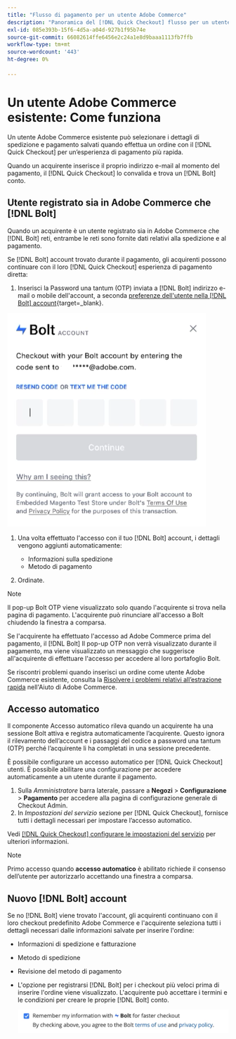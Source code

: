 ```yaml
---
title: "Flusso di pagamento per un utente Adobe Commerce"
description: "Panoramica del [!DNL Quick Checkout] flusso per un utente Adobe Commerce."
exl-id: 085e393b-15f6-4d5a-a04d-927b1f95b74e
source-git-commit: 66082614ffe6456e2c24a1e8d9baaa1113fb7ffb
workflow-type: tm+mt
source-wordcount: '443'
ht-degree: 0%

---
```


# Un utente Adobe Commerce esistente: Come funziona

Un utente Adobe Commerce esistente può selezionare i dettagli di spedizione e pagamento salvati quando effettua un ordine con il [!DNL Quick Checkout] per un’esperienza di pagamento più rapida.

Quando un acquirente inserisce il proprio indirizzo e-mail al momento del pagamento, il [!DNL Quick Checkout] lo convalida e trova un [!DNL Bolt] conto.

## Utente registrato sia in Adobe Commerce che [!DNL Bolt]

Quando un acquirente è un utente registrato sia in Adobe Commerce che [!DNL Bolt] reti, entrambe le reti sono fornite dati relativi alla spedizione e al pagamento.

Se [!DNL Bolt] account trovato durante il pagamento, gli acquirenti possono continuare con il loro [!DNL Quick Checkout] esperienza di pagamento diretta:

1. Inserisci la Password una tantum (OTP) inviata a [!DNL Bolt] indirizzo e-mail o mobile dell&#39;account, a seconda [preferenze dell&#39;utente nella [!DNL Bolt] account](https://help.bolt.com/shoppers/account/account-settings/#how-to-set-preferred-login-method){target=_blank}.

![Popup OTP](assets/pop-up.png)

1. Una volta effettuato l&#39;accesso con il tuo [!DNL Bolt] account, i dettagli vengono aggiunti automaticamente:

   - Informazioni sulla spedizione
   - Metodo di pagamento

1. Ordinate.

>[!NOTE]
>
> Il pop-up Bolt OTP viene visualizzato solo quando l&#39;acquirente si trova nella pagina di pagamento. L&#39;acquirente può rinunciare all&#39;accesso a Bolt chiudendo la finestra a comparsa.

Se l&#39;acquirente ha effettuato l&#39;accesso ad Adobe Commerce prima del pagamento, il [!DNL Bolt] Il pop-up OTP non verrà visualizzato durante il pagamento, ma viene visualizzato un messaggio che suggerisce all&#39;acquirente di effettuare l&#39;accesso per accedere al loro portafoglio Bolt.

Se riscontri problemi quando inserisci un ordine come utente Adobe Commerce esistente, consulta la [Risolvere i problemi relativi all’estrazione rapida](https://experienceleague.adobe.com/docs/commerce-knowledge-base/kb/troubleshooting/miscellaneous/quick-checkout-issues.html) nell&#39;Aiuto di Adobe Commerce.

## Accesso automatico

Il componente Accesso automatico rileva quando un acquirente ha una sessione Bolt attiva e registra automaticamente l’acquirente. Questo ignora il rilevamento dell’account e i passaggi del codice a password una tantum (OTP) perché l’acquirente li ha completati in una sessione precedente.

È possibile configurare un accesso automatico per [!DNL Quick Checkout] utenti. È possibile abilitare una configurazione per accedere automaticamente a un utente durante il pagamento.

1. Sulla _Amministratore_ barra laterale, passare a **Negozi** > **Configurazione** > **Pagamento** per accedere alla pagina di configurazione generale di Checkout Admin.
1. In _Impostazioni del servizio_ sezione per [!DNL Quick Checkout], fornisce tutti i dettagli necessari per impostare l’accesso automatico.

Vedi [[!DNL Quick Checkout] configurare le impostazioni del servizio](../quick-checkout/onboarding.md#configure-service-settings) per ulteriori informazioni.

>[!NOTE]
>
> Primo accesso quando **accesso automatico** è abilitato richiede il consenso dell’utente per autorizzarlo accettando una finestra a comparsa.

## Nuovo [!DNL Bolt] account

Se no [!DNL Bolt] viene trovato l&#39;account, gli acquirenti continuano con il loro checkout predefinito Adobe Commerce e l&#39;acquirente seleziona tutti i dettagli necessari dalle informazioni salvate per inserire l&#39;ordine:

- Informazioni di spedizione e fatturazione
- Metodo di spedizione
- Revisione del metodo di pagamento
- L&#39;opzione per registrarsi [!DNL Bolt] per i checkout più veloci prima di inserire l&#39;ordine viene visualizzato. L&#39;acquirente può accettare i termini e le condizioni per creare le proprie [!DNL Bolt] conto.

   ![Ricorda [!DNL Bolt]](assets/checkbox-remember-bolt.png)
